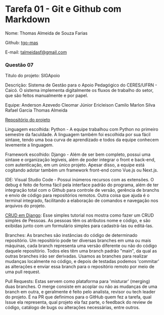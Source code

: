 # Tarefa 01 - Git e Github com Markdown

Nome: Thomas Almeida de Souza Farias

Github: [tgo-mas](https://github.com/tgo-mas)

E-mail: talmeidasf@gmail.com

### Questão 07

Título do projeto: SIGApoio

Descrição: Sistema de Gestão para o Apoio Pedagógico do CERES/UFRN - Caicó. O sistema implementa digitalmente os fluxos de trabalho do setor, que são feitos manualmente e por papel.

Equipe: Anderson Azevedo
    Cleomar Júnior
    Ericleison Camilo
    Marlon Silva
    Rafael Garcia
    Thomas Almeida

[Repositório do projeto](https://github.com/tgo-mas/SIGApoio)

Linguagem escolhida: Python - A equipe trabalhou com Python no primeiro semestre da faculdade. A linguagem também foi escolhida por sua fácil sintaxe, tendo uma boa curva de aprendizado e todos da equipe conhecem levemente a linguagem.

Framework escolhido: Django - Além de ser bem completo, possui uma sintaxe e organização legíveis, além de poder integrar o front e back-end, com autenticação, em um único projeto. Apesar disso, a equipe está cogitando adotar também um framework front-end como Vue.js ou Next.js.

IDE: Visual Studio Code - Possui inúmeros recursos com as extensões. O debug é feito de forma fácil pela interface padrão do programa, além de ter integração total com o Github para controle de versão, gerência de branchs e envio de código para repositórios remotos. Outra coisa que ajuda é o terminal integrado, facilitando a elaboração de comandos e navegação nos arquivos do projeto.

[CRUD em Django](https://www.youtube.com/watch?v=GGBzMpIAgz4): Esse simples tutorial nos mostra como fazer um CRUD simples de Pessoas. As pessoas têm os atributos nome e código, e são exibidas junto com um formulário simples para cadastrá-las ou editá-las.

Branches: As branches são instâncias do código de determinado repositório. Um repositório pode ter diversas branches em uma ou mais máquinas, cada branch representa uma versão diferente ou não do código daquele repositório. Todos eles têm uma branch padrão "main", da qual as outras branches irão ser derivadas. Usamos as branches para realizar mudanças localmente no código, e depois de testadas podemos 'commitar' as alterações e enviar essa branch para o repositório remoto por meio de uma pull request.

Pull Requests: Estas servem como plataforma para 'misturar' (merging) duas branches. O merge consiste em acoplar ou não as mudanças de uma branch em outra, e geralmente é feito pelo analista, revisor ou tech leader do projeto. É na PR que definimos para o GitHub quem fez a tarefa, qual Issue ela representa, qual projeto ela faz parte, o feedback do review de código, catálogo de bugs ou alterações necessárias, entre outros.